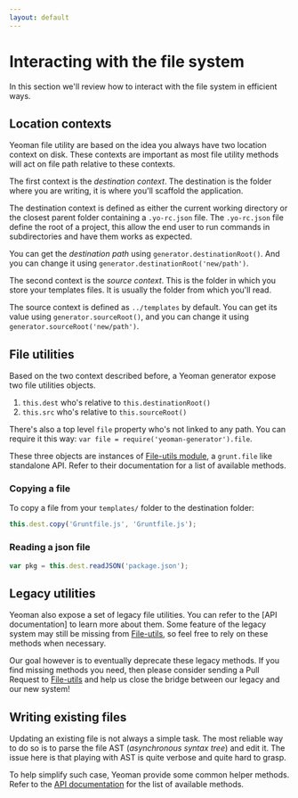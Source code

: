```yaml
---
layout: default
---
```


# Interacting with the file system

In this section we'll review how to interact with the file system in efficient ways.

## Location contexts

Yeoman file utility are based on the idea you always have two location context on disk. These contexts are important as most file utility methods will act on file path relative to these contexts.

The first context is the _destination context_. The destination is the folder where you are writing, it is where you'll scaffold the application.

The destination context is defined as either the current working directory or the closest parent folder containing a `.yo-rc.json` file. The `.yo-rc.json` file define the root of a project, this allow the end user to run commands in subdirectories and have them works as expected.

You can get the _destination path_ using `generator.destinationRoot()`. And you can change it using `generator.destinationRoot('new/path')`.

The second context is the _source context_. This is the folder in which you store your templates files. It is usually the folder from which you'll read.

The source context is defined as `../templates` by default. You can get its value using `generator.sourceRoot()`, and you can change it using `generator.sourceRoot('new/path')`.

## File utilities

Based on the two context described before, a Yeoman generator expose two file utilities objects.

1. `this.dest` who's relative to `this.destinationRoot()`
2. `this.src` who's relative to `this.sourceRoot()`

There's also a top level `file` property who's not linked to any path. You can require it this way: `var file = require('yeoman-generator').file`.

These three objects are instances of [File-utils module](https://github.com/SBoudrias/file-utils), a `grunt.file` like standalone API. Refer to their documentation for a list of available methods.

### Copying a file

To copy a file from your `templates/` folder to the destination folder:

```js
this.dest.copy('Gruntfile.js', 'Gruntfile.js');
```

### Reading a json file

```js
var pkg = this.dest.readJSON('package.json');
```

## Legacy utilities

Yeoman also expose a set of legacy file utilities. You can refer to the [API documentation] to learn more about them. Some feature of the legacy system may still be missing from [File-utils](https://github.com/SBoudrias/file-utils), so feel free to rely on these methods when necessary.

Our goal however is to eventually deprecate these legacy methods. If you find missing methods you need, then please consider sending a Pull Request to [File-utils](https://github.com/SBoudrias/file-utils) and help us close the bridge between our legacy and our new system!

## Writing existing files

Updating an existing file is not always a simple task. The most reliable way to do so is to parse the file AST (_asynchronous syntax tree_) and edit it. The issue here is that playing with AST is quite verbose and quite hard to grasp.

To help simplify such case, Yeoman provide some common helper methods. Refer to the [API documentation](http://yeoman.github.io/generator/wiring.html) for the list of available methods.
